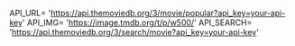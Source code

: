 API_URL= 'https://api.themoviedb.org/3/movie/popular?api_key=your-api-key'
API_IMG= 'https://image.tmdb.org/t/p/w500/'
API_SEARCH= 'https://api.themoviedb.org/3/search/movie?api_key=your-api-key'
